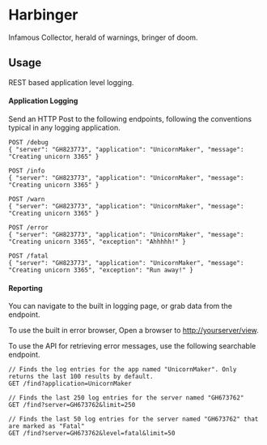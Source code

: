 Harbinger
=========

Infamous Collector, herald of warnings, bringer of doom.

## Usage

REST based application level logging.

#### Application Logging 

Send an HTTP Post to the following endpoints, following the conventions typical in any logging application.

```
POST /debug
{ "server": "GH823773", "application": "UnicornMaker", "message": "Creating unicorn 3365" }

POST /info
{ "server": "GH823773", "application": "UnicornMaker", "message": "Creating unicorn 3365" }

POST /warn
{ "server": "GH823773", "application": "UnicornMaker", "message": "Creating unicorn 3365" }

POST /error
{ "server": "GH823773", "application": "UnicornMaker", "message": "Creating unicorn 3365", "exception": "Ahhhhh!" }

POST /fatal
{ "server": "GH823773", "application": "UnicornMaker", "message": "Creating unicorn 3365", "exception": "Run away!" }
```

#### Reporting

You can navigate to the built in logging page, or grab data from the endpoint.

To use the built in error browser, Open a browser to [http://yourserver/view](http://yourserver/view).

To use the API for retrieving error messages, use the following searchable endpoint.

```
// Finds the log entries for the app named "UnicornMaker". Only returns the last 100 results by default.
GET /find?application=UnicornMaker

// Finds the last 250 log entries for the server named "GH673762"
GET /find?server=GH673762&limit=250

// Finds the last 50 log entries for the server named "GH673762" that are marked as "Fatal"
GET /find?server=GH673762&level=fatal&limit=50
```








